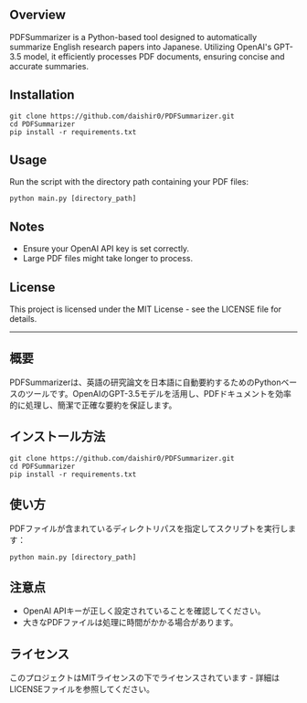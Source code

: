 ## Overview
PDFSummarizer is a Python-based tool designed to automatically summarize English research papers into Japanese. Utilizing OpenAI's GPT-3.5 model, it efficiently processes PDF documents, ensuring concise and accurate summaries.

## Installation
```
git clone https://github.com/daishir0/PDFSummarizer.git
cd PDFSummarizer
pip install -r requirements.txt
```

## Usage
Run the script with the directory path containing your PDF files:
```
python main.py [directory_path]
```

## Notes
- Ensure your OpenAI API key is set correctly.
- Large PDF files might take longer to process.

## License
This project is licensed under the MIT License - see the LICENSE file for details.

---

## 概要
PDFSummarizerは、英語の研究論文を日本語に自動要約するためのPythonベースのツールです。OpenAIのGPT-3.5モデルを活用し、PDFドキュメントを効率的に処理し、簡潔で正確な要約を保証します。

## インストール方法
```
git clone https://github.com/daishir0/PDFSummarizer.git
cd PDFSummarizer
pip install -r requirements.txt
```

## 使い方
PDFファイルが含まれているディレクトリパスを指定してスクリプトを実行します：
```
python main.py [directory_path]
```

## 注意点
- OpenAI APIキーが正しく設定されていることを確認してください。
- 大きなPDFファイルは処理に時間がかかる場合があります。

## ライセンス
このプロジェクトはMITライセンスの下でライセンスされています - 詳細はLICENSEファイルを参照してください。
